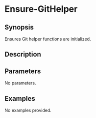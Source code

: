 # Ensure-GitHelper

## Synopsis

Ensures Git helper functions are initialized.

## Description



## Parameters
No parameters.
## Examples
No examples provided.
